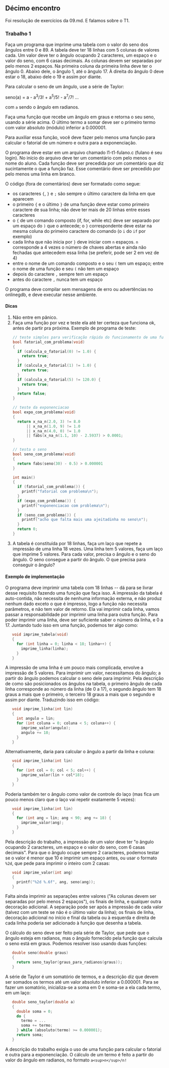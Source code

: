 ## Décimo encontro

Foi resolução de exercícios da 09.md. E falamos sobre o T1.

### Trabalho 1

Faça um programa que imprime uma tabela com o valor do seno dos ângulos entre 0 e 89.
A tabela deve ter 18 linhas com 5 colunas de valores cada.
Um valor deve ter o ângulo ocupando 2 caracteres, um espaço e o valor do seno, com 6 casas decimais.
As colunas devem ser separadas por pelo menos 2 espaços.
Na primeira coluna da primeira linha deve ter o ângulo 0.
Abaixo dele, o ângulo 1, até o ângulo 17.
À direita do ângulo 0 deve estar o 18, abaixo dele o 19 e assim por diante.

Para calcular o seno de um ângulo, use a série de Taylor:
    
   seno(a) = a - a<sup>3</sup>/3! + a<sup>5</sup>/5! - a<sup>7</sup>/7! ...
    
   com `a` sendo o ângulo em radianos.

Faça uma função que recebe um ângulo em graus e retorna o seu seno, usando a série acima.
O último termo a somar deve ser o primeiro termo com valor absoluto (módulo) inferior a 0.000001.

Para auxiliar essa função, você deve fazer pelo menos uma função para calcular o fatorial de um número e outra para a exponenciação.

O programa deve estar em um arquivo chamado l1-t1-fulano.c (fulano é seu login).
No início do arquivo deve ter um comentário com pelo menos o nome do aluno.
Cada função deve ser precedida por um comentário que diz sucintamente o que a função faz.
Esse comentário deve ser precedido por pelo menos uma linha em branco.

O código (fora de comentários) deve ser formatado como segue:
- os caracteres `{`, `}` e `;` são sempre o último caractere da linha em que aparecem
- o primeiro `{` e o último `}` de uma função deve estar como primeiro caractere de sua linha; não deve ter mais de 20 linhas entre esses caracteres
- o `{` de um comando composto (if, for, while etc) deve ser separado por um espaço do `)` que o antecede;
   o `}` correspondente deve estar na mesma coluna do primeiro caractere do comando (o `i` do `if` por exemplo)
- cada linha que não inicia por `}` deve iniciar com `n` espaços. `n` corresponde a 4 vezes o número de chaves abertas e ainda não fechadas que antecedem essa linha (se preferir, pode ser 2 em vez de 4)
- entre o nome de um comando composto e o seu `(` tem um espaço; entre o nome de uma função e seu `(` não tem um espaço
- depois do caractere `,` sempre tem um espaço
- antes do caractere `,` nunca tem um espaço

O programa deve compilar sem mensagens de erro ou advertências no onlinegdb, e deve executar nesse ambiente.

#### Dicas

1. Não entre em pânico.
2. Faça uma função por vez e teste ela até ter certeza que funciona ok, antes de partir pra próxima.
   Exemplo de programa de teste:
   ```c
   // teste simples para verificação rápida do funcionamento de uma função que calcula o fatorial
   bool fatorial_com_problema(void)
   {
     if (calcula_o_fatorial(0) != 1.0) {
       return true;
     }
     if (calcula_o_fatorial(1) != 1.0) {
       return true;
     }
     if (calcula_o_fatorial(5) != 120.0) {
       return true;
     }
     return false;
   }
   
   // teste da exponenciacao
   bool expo_com_problema(void)
   {
     return x_na_n(2.0, 3) != 8.0
         || x_na_n(1.0, 9) != 1.0
         || x_na_n(4.0, 0) != 1.0
         || fabs(x_na_n(1.1, 10) - 2.5937) > 0.0001;
   }
   
   // testa o seno
   bool seno_com_problema(void)
   {
     return fabs(seno(30) - 0.5) > 0.000001
   }
   
   int main()
   {
     if (fatorial_com_problema()) {
       printf("fatorial com problema\n");
     }
     if (expo_com_problema()) {
       printf("exponenciacao com problema\n");
     }
     if (seno_com_problema()) {
       printf("acho que falta mais uma ajeitadinha no seno\n");
     }
     return 0;
   }
   ```
3. A tabela é constituída por 18 linhas, faça um laço que repete a impressão de uma linha 18 vezes. Uma linha tem 5 valores, faça um laço que imprime 5 valores. Para cada valor, precisa o ângulo e o seno do ângulo. O seno consegue a partir do ângulo. O que precisa para conseguir o ângulo?

#### Exemplo de implementação

O programa deve imprimir uma tabela com 18 linhas -- dá para se livrar desse requisito fazendo uma função que faça isso. A impressão da tabela é auto-contida, não necessita de nenhuma informação externa, e não produz nenhum dado exceto o que é impresso, logo a função não necessita parâmetros, e não tem valor de retorno. Ela vai imprimir cada linha, vamos passar a responsabilidade por imprimir uma linha para outra função. Para poder imprimir uma linha, deve ser suficiente saber o número da linha, e 0 a 17. Juntando tudo isso em uma função, podemos ter algo como:
```c
   void imprime_tabela(void)
   {
     for (int linha = 0; linha < 18; linha++) {
       imprime_linha(linha);
     }
   }
```

A impressão de uma linha é um pouco mais complicada, envolve a impressão de 5 valores.
Para imprimir um valor, necessitamos do ângulo; a partir do ângulo podemos calcular o seno dele para imprimir.
Pela descrição de como são posicionados os ângulos na tabela, o primeiro ângulo de cada linha corresponde ao número da linha (de 0 a 17), o segundo ângulo tem 18 graus a mais que o primeiro, o terceiro 18 graus a mais que o segundo e assim por diante.
Traduzindo isso em código:
```c
   void imprime_linha(int lin)
   {
     int angulo = lin;
     for (int coluna = 0; coluna < 5; coluna++) {
       imprime_valor(angulo);
       angulo += 18;
     }
   }
```
Alternativamente, daria para calcular o ângulo a partir da linha e coluna:
```c
   void imprime_linha(int lin)
   {
     for (int col = 0; col < 5; col++) {
       imprime_valor(lin + col*18);
     }
   }
```
Poderia também ter o ângulo como valor de controle do laço (mas fica um pouco menos claro que o laço vai repetir exatamente 5 vezes):
```c
   void imprime_linha(int lin)
   {
     for (int ang = lin; ang < 90; ang += 18) {
       imprime_valor(ang);
     }
   }
```
Pela descrição do trabalho, a impressão de um valor deve ter "o ângulo ocupando 2 caracteres, um espaço e o valor do seno, com 6 casas decimais".
Para que o ângulo ocupe sempre 2 caracteres, podemos testar se o valor é menor que 10 e imprimir um espaço antes, ou usar o formato `%2d`, que pede para imprimir o inteiro com 2 casas:
```c
   void imprime_valor(int ang)
   {
     printf("%2d %.6f", ang, seno(ang));
   }
```
Falta ainda imprimir as separações entre valores ("As colunas devem ser separadas por pelo menos 2 espaços"), os finais de linha, e qualquer outra decoração adicional. A separação pode ser após a impressão de cada valor (talvez com um teste se não é o último valor da linha); os finais de linha, decoração adicional no início e final da tabela ou à esquerda e direita de cada linha poderia ser adicionado à função que desenha a tabela.

O cálculo do seno deve ser feito pela série de Taylor, que pede que o ângulo esteja em radianos, mas o ângulo fornecido pela função que calcula o seno está em graus. Podemos resolver isso usando duas funções:
```c
   double seno(double graus)
   {
     return seno_taylor(graus_para_radianos(graus));
   }
```
A série de Taylor é um somatório de termos, e a descrição diz que devem ser somados os termos até um valor absoluto inferior a 0.000001.
Para se fazer um somatório, inicializa-se a soma em 0 e soma-se a ela cada termo, em um laço:
```c
   double seno_taylor(double a)
   {
     double soma = 0;
     do {
       termo = ...
       soma += termo;
     } while (absoluto(termo) >= 0.000001);
     return soma;
   }
```
A descrição do trabalho exigia o uso de uma função para calcular o fatorial e outra para a exponenciação.
O cálculo de um termo é feito a partir do valor do ângulo em radianos, no formato `a<sup>n</sup>/n!`
